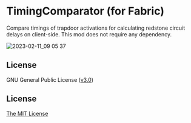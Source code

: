 # TimingComparator (for Fabric)
Compare timings of trapdoor activations for calculating redstone circuit delays on client-side. This mod does not require any dependency.

![2023-02-11_09 05 37](https://user-images.githubusercontent.com/120267985/218243354-06495f26-1632-4b83-8cdb-53d0a459b5d2.png)

## License
GNU General Public License ([v3.0](https://www.gnu.org/licenses/gpl.txt))

## License
[The MIT License](https://opensource.org/licenses/MIT)
